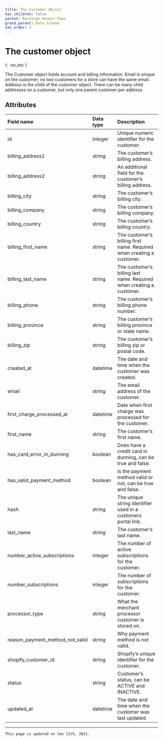 ```yaml
---
title: The Customer Object
has_children: false
parent: Recharge Honest Paws
grand_parent: Data Schema
nav_order: 2
---
```

# The customer object
{: .no_toc }

The Customer object holds account and billing information. Email is unique on the customer; no two customers for a store can have the same email. Address is the child of the customer object. There can be many child addresses on a customer, but only one parent customer per address.

## Attributes

|Field name |Data type |Description |
|:----------|:---------|:-----------|
|id|integer|Unique numeric identifier for the customer.|
|billing_address1|string|The customer’s billing address.|
|billing_address2|string|An additional field for the customer’s billing address.|
|billing_city|string|The customer’s billing city.|
|billing_company|string|The customer’s billing company.|
|billing_country|string|The customer’s billing country.|
|billing_first_name|string|The customer’s billing first name. Required when creating a customer.|
|billing_last_name|string|The customer’s billing last name. Required when creating a customer.|
|billing_phone|string|The customer’s billing phone number.|
|billing_province|string|The customer’s billing province or state name.|
|billing_zip|string|The customer’s billing zip or postal code.|
|created_at|datetime|The date and time when the customer was created.|
|email|string|The email address of the customer.|
|first_charge_processed_at|datetime|Date when first charge was processed for the customer.|
|first_name|string|The customer’s first name.|
|has_card_error_in_dunning|boolean|Does have a credit card in dunning, can be true and false.|
|has_valid_payment_method|boolean|Is the payment method valid or not, can be true and false.|
|hash|string|The unique string identifier used in a customers portal link.|
|last_name|string|The customer’s last name.|
|number_active_subscriptions|integer|The number of active subscriptions for the customer.|
|number_subscriptions|integer|The number of subscriptions for the customer.|
|processor_type|string|What the merchant processor customer is stored on.|
|reason_payment_method_not_valid|string|Why payment method is not valid.|
|shopify_customer_id|string|Shopify’s unique identifier for the customer.|
|status|string|Customer’s status, can be ACTIVE and INACTIVE.|
|updated_at|datetime|The date and time when the customer was last updated.|

---
```
This page is updated on Jan 11th, 2021.
```
